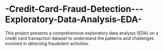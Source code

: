 # -Credit-Card-Fraud-Detection---Exploratory-Data-Analysis-EDA-
This project presents a comprehensive exploratory data analysis (EDA) on a credit card transaction dataset to understand the patterns and challenges involved in detecting fraudulent activities.
